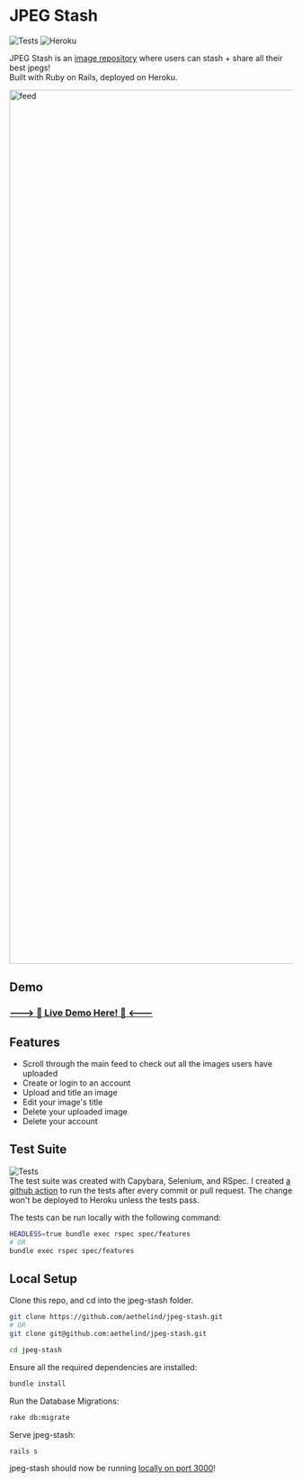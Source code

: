 #  JPEG Stash
![Tests](https://github.com/aethelind/jpeg-stash/actions/workflows/main.yml/badge.svg?branch=master)  ![Heroku](https://heroku-badge.herokuapp.com/?app=jpeg-stash)

JPEG Stash is an [image repository](https://docs.google.com/document/d/1eg3sJTOwtyFhDopKedRD6142CFkDfWp1QvRKXNTPIOc/edit?usp=sharing) where users can stash + share all their best jpegs!  
Built with Ruby on Rails, deployed on Heroku.   

[<img width="1552" alt="feed" src="https://user-images.githubusercontent.com/42299845/133905809-d2a7347f-6240-41b5-a1a0-f395d1f24384.png">](https://jpeg-stash.herokuapp.com/)

## Demo
### [ ---> :rocket: Live Demo Here! :rocket: <--- ](https://jpeg-stash.herokuapp.com/)  

## Features
- Scroll through the main feed to check out all the images users have uploaded
- Create or login to an account
- Upload and title an image
- Edit your image's title
- Delete your uploaded image
- Delete your account 

## Test Suite   
![Tests](https://github.com/aethelind/jpeg-stash/actions/workflows/main.yml/badge.svg?branch=master)  
The test suite was created with Capybara, Selenium, and RSpec. I created [a github action](https://github.com/aethelind/jpeg-stash/actions/workflows/main.yml) to run the tests after every commit or pull request. The change won't be deployed to Heroku unless the tests pass.  



The tests can be run locally with the following command:
```bash
HEADLESS=true bundle exec rspec spec/features
# OR
bundle exec rspec spec/features
```

## Local Setup
Clone this repo, and cd into the jpeg-stash folder.
```bash
git clone https://github.com/aethelind/jpeg-stash.git
# OR
git clone git@github.com:aethelind/jpeg-stash.git
```
```bash
cd jpeg-stash
```

Ensure all the required dependencies are installed:
```bash
bundle install 
```

Run the Database Migrations:
```bash
rake db:migrate
```

Serve jpeg-stash:
```bash
rails s
```

jpeg-stash should now be running [locally on port 3000](http://localhost:3000/)!

